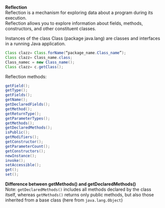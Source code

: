 **Reflection**  
Reflection is a mechanism for exploring data about a program during its execution.  
Reflection allows you to explore information about fields, methods, constructors, and other constituent classes.  

Instances of the class Class (package java.lang) are classes and interfaces in a running Java application. 
```java
Class clazz= Class.forName(“package_name.Class_name”);
Class clazz= Class_name.class;
Class_namec = new Class_name();
Class clazz= c.getClass();
```

Reflection methods:
```java
getField();
getType();
getFields();
getName();
getDeclaredFields();
getMethod();
getReturnType();
getParameterTypes();
getMethods();
getDeclaredMethods();
isPublic();
getModifiers();
getConstructor();
getParameterCount();
getConstructors();
newInstance();
invoke();
setAccessible();
get();
set();
```

**Difference between getMethods() and getDeclaredMethods()**    
Note: `getDeclaredMethods()` includes all methods declared by the class itself, whereas `getMethods()` 
returns only public methods, but also those inherited from a base class (here from `java.lang.Object`)
